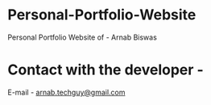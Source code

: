 # Personal-Portfolio-Website
Personal Portfolio Website of - Arnab Biswas
# Contact with the developer - 
E-mail - arnab.techguy@gmail.com
